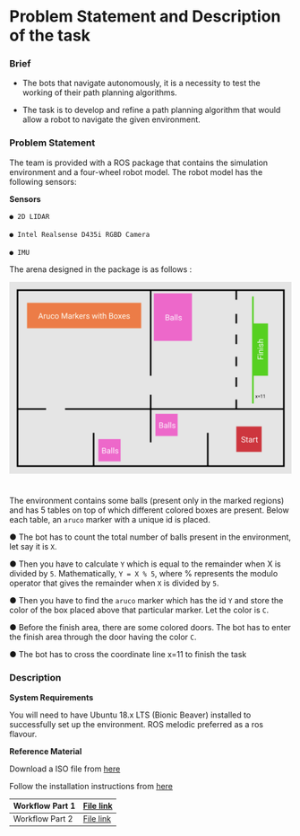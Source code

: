 # Problem Statement and Description of the task

### Brief

- The bots that navigate autonomously, it is a necessity to test the working of their path planning algorithms.

- The task is to develop and refine a path planning algorithm that would allow a robot to navigate the given environment.

### **Problem Statement**

The team is provided with a ROS package that contains the simulation
environment and a four-wheel robot model. The robot model has the following sensors:

**Sensors**
```
● 2D LIDAR

● Intel Realsense D435i RGBD Camera

● IMU
```

The arena designed in the package is as follows :

<img src="../images/arena_map.png" style="vertical-align:middle; padding-bottom:25px" width="700">
<br />

The environment contains some balls (present only in the marked regions) and has 5 tables on
top of which different colored boxes are present. Below each table, an `aruco` marker with a
unique id is placed.

● The bot has to count the total number of balls present in the environment, let say it is `X`.

● Then you have to calculate `Y` which is equal to the remainder when X is divided by `5`.
Mathematically, `Y = X % 5`, where % represents the modulo operator that gives the
remainder when `X` is divided by `5`.

● Then you have to find the `aruco` marker which has the id `Y` and store the color of the box
placed above that particular marker. Let the color is `C`.

● Before the finish area, there are some colored doors. The bot has to enter the finish area
through the door having the color `C`.

● The bot has to cross the coordinate line x=11 to finish the task


### **Description**

**System Requirements**

You will need to have Ubuntu 18.x LTS (Bionic Beaver) installed to successfully set up
the environment. ROS melodic preferred as a ros flavour.

**Reference Material**

Download a ISO file from [here](https://releases.ubuntu.com/18.04/)

Follow the installation instructions from [here](https://github.com/sid-5/ROS_VICHESTA/blob/master/README.md)

| Workflow Part 1 	| [File link](https://github.com/sid-5/ROS_VICHESTA/blob/master/docs/workflow1.md) 	|
|-----------------	|----------------------------------------------------------------------------------	|
| Workflow Part 2 	| [File link](https://github.com/sid-5/ROS_VICHESTA/blob/master/docs/workflow2.md) 	|


